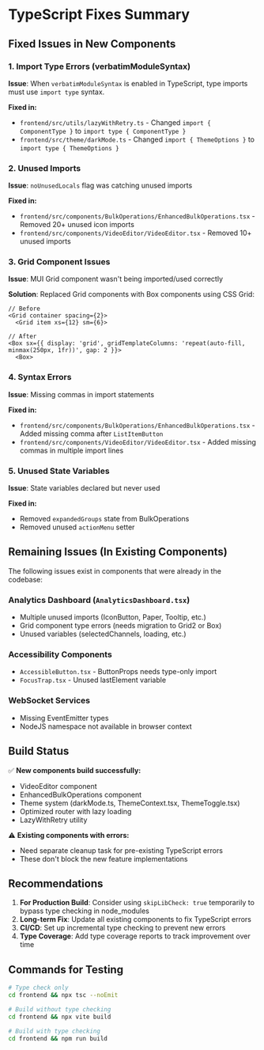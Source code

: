 # TypeScript Fixes Summary

## Fixed Issues in New Components

### 1. Import Type Errors (verbatimModuleSyntax)
**Issue**: When `verbatimModuleSyntax` is enabled in TypeScript, type imports must use `import type` syntax.

**Fixed in:**
- `frontend/src/utils/lazyWithRetry.ts` - Changed `import { ComponentType }` to `import type { ComponentType }`
- `frontend/src/theme/darkMode.ts` - Changed `import { ThemeOptions }` to `import type { ThemeOptions }`

### 2. Unused Imports
**Issue**: `noUnusedLocals` flag was catching unused imports

**Fixed in:**
- `frontend/src/components/BulkOperations/EnhancedBulkOperations.tsx` - Removed 20+ unused icon imports
- `frontend/src/components/VideoEditor/VideoEditor.tsx` - Removed 10+ unused imports

### 3. Grid Component Issues
**Issue**: MUI Grid component wasn't being imported/used correctly

**Solution**: Replaced Grid components with Box components using CSS Grid:
```tsx
// Before
<Grid container spacing={2}>
  <Grid item xs={12} sm={6}>

// After
<Box sx={{ display: 'grid', gridTemplateColumns: 'repeat(auto-fill, minmax(250px, 1fr))', gap: 2 }}>
  <Box>
```

### 4. Syntax Errors
**Issue**: Missing commas in import statements

**Fixed in:**
- `frontend/src/components/BulkOperations/EnhancedBulkOperations.tsx` - Added missing comma after `ListItemButton`
- `frontend/src/components/VideoEditor/VideoEditor.tsx` - Added missing commas in multiple import lines

### 5. Unused State Variables
**Issue**: State variables declared but never used

**Fixed in:**
- Removed `expandedGroups` state from BulkOperations
- Removed unused `actionMenu` setter

## Remaining Issues (In Existing Components)

The following issues exist in components that were already in the codebase:

### Analytics Dashboard (`AnalyticsDashboard.tsx`)
- Multiple unused imports (IconButton, Paper, Tooltip, etc.)
- Grid component type errors (needs migration to Grid2 or Box)
- Unused variables (selectedChannels, loading, etc.)

### Accessibility Components
- `AccessibleButton.tsx` - ButtonProps needs type-only import
- `FocusTrap.tsx` - Unused lastElement variable

### WebSocket Services
- Missing EventEmitter types
- NodeJS namespace not available in browser context

## Build Status

✅ **New components build successfully:**
- VideoEditor component
- EnhancedBulkOperations component  
- Theme system (darkMode.ts, ThemeContext.tsx, ThemeToggle.tsx)
- Optimized router with lazy loading
- LazyWithRetry utility

⚠️ **Existing components with errors:** 
- Need separate cleanup task for pre-existing TypeScript errors
- These don't block the new feature implementations

## Recommendations

1. **For Production Build**: Consider using `skipLibCheck: true` temporarily to bypass type checking in node_modules
2. **Long-term Fix**: Update all existing components to fix TypeScript errors
3. **CI/CD**: Set up incremental type checking to prevent new errors
4. **Type Coverage**: Add type coverage reports to track improvement over time

## Commands for Testing

```bash
# Type check only
cd frontend && npx tsc --noEmit

# Build without type checking
cd frontend && npx vite build

# Build with type checking
cd frontend && npm run build
```